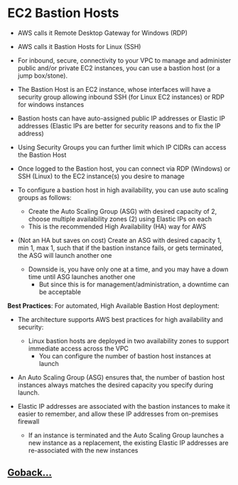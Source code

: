 # EC2 Bastion Hosts

- AWS calls it Remote Desktop Gateway for Windows (RDP)

- AWS calls it Bastion Hosts for Linux (SSH)

- For inbound, secure, connectivity to your VPC to manage and administer public and/or private EC2 instances, you can use a bastion host (or a jump box/stone).

- The Bastion Host is an EC2 instance, whose interfaces will have a security group allowing inbound SSH (for Linux EC2 instances) or RDP for windows instances

- Bastion hosts can have auto-assigned public IP addresses or Elastic IP addresses (Elastic IPs are better for security reasons and to fix the IP address)

- Using Security Groups you can further limit which IP CIDRs can access the Bastion Host

- Once logged to the Bastion host, you can connect via RDP (Windows) or SSH (Linux) to the EC2 instance(s) you desire to manage

- To configure a bastion host in high availability, you can use auto scaling groups as follows:
  - Create the Auto Scaling Group (ASG) with desired capacity of 2, choose multiple availability zones (2) using Elastic IPs on each
  - This is the recommended High Availability (HA) way for AWS

- (Not an HA but saves on cost) Create an ASG with desired capacity 1, min 1, max 1, such that if the bastion instance fails, or gets terminated, the ASG will launch another one
  - Downside is, you have only one at a time, and you may have a down time until ASG launches another one
    - But since this is for management/administration, a downtime can be acceptable

**Best Practices**: For automated, High Available Bastion Host deployment:

- The architecture supports AWS best practices for high availability and security:
  - Linux bastion hosts are deployed in two availability zones to support immediate access across the VPC
    - You can configure the number of bastion host instances at launch

- An Auto Scaling Group (ASG) ensures that, the number of bastion host instances always matches the desired capacity you specify during launch.

- Elastic IP addresses are associated with the bastion instances to make it easier to remember, and allow these IP addresses from on-premises firewall
  - If an instance is terminated and the Auto Scaling Group launches a new instance as a replacement, the existing Elastic IP addresses are re-associated with the new instances

## [Goback...](./index.md)